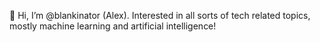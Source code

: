 👋 Hi, I’m @blankinator (Alex). Interested in all sorts of tech related topics, mostly machine learning and artificial intelligence!
